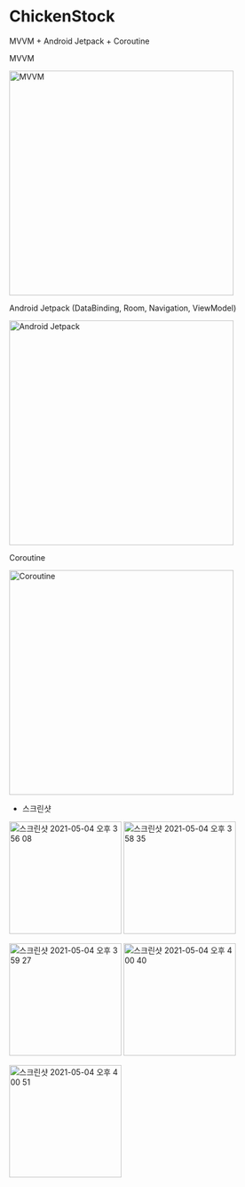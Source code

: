 # ChickenStock

MVVM + Android Jetpack + Coroutine

MVVM

<img width="404" alt="MVVM" src="https://developer.android.com/topic/libraries/architecture/images/final-architecture.png">

Android Jetpack (DataBinding, Room, Navigation, ViewModel)

<img width="404" alt="Android Jetpack" src="https://miro.medium.com/max/3200/1*FB931aBGoALv3OLY5LSRGg.png">

Coroutine

<img width="404" alt="Coroutine" src="https://miro.medium.com/max/1600/1*1tDZwUd3NMQuIjZVkv-r0w.png">

* 스크린샷

<img width="202" alt="스크린샷 2021-05-04 오후 3 56 08" src="https://user-images.githubusercontent.com/38140436/116970302-aaa5fc80-acf2-11eb-8221-ebfff1c9ceba.png"> <img width="202" alt="스크린샷 2021-05-04 오후 3 58 35" src="https://user-images.githubusercontent.com/38140436/116997829-439b3e80-ad18-11eb-862b-69d9bd613d94.png">

<img width="202" alt="스크린샷 2021-05-04 오후 3 59 27" src="https://user-images.githubusercontent.com/38140436/116997835-472ec580-ad18-11eb-9249-d2a5b740b3c8.png"> <img width="202" alt="스크린샷 2021-05-04 오후 4 00 40" src="https://user-images.githubusercontent.com/38140436/116997840-485ff280-ad18-11eb-8d03-d8770a1c5113.png">

<img width="202" alt="스크린샷 2021-05-04 오후 4 00 51" src="https://user-images.githubusercontent.com/38140436/116997842-48f88900-ad18-11eb-89e7-a88be4390b2a.png">

